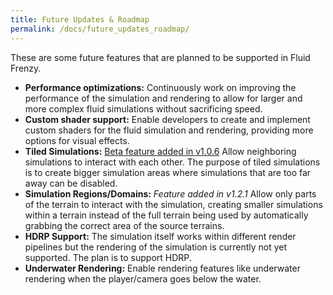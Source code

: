```yaml
---
title: Future Updates & Roadmap
permalink: /docs/future_updates_roadmap/
---
```



These are some future features that are planned to be supported in Fluid Frenzy.

- **Performance optimizations:** Continuously work on improving the performance of the simulation and rendering to allow for larger and more complex fluid simulations without sacrificing speed.
- **Custom shader support:** Enable developers to create and implement custom shaders for the fluid simulation and rendering, providing more options for visual effects.
- **Tiled Simulations:** [Beta feature added in v1.0.6](#8-tiled-simulations-beta) Allow neighboring simulations to interact with each other. The purpose of tiled simulations is to create bigger simulation areas where simulations that are too far away can be disabled. 
- **Simulation Regions/Domains:** *Feature added in v1.2.1*
Allow only parts of the terrain to interact with the simulation, creating smaller simulations within a terrain instead of the full terrain being used by automatically grabbing the correct area of the source terrains.
- **HDRP Support:** The simulation itself works within different render pipelines but the rendering of the simulation is currently not yet supported. The plan is to support HDRP.
- **Underwater Rendering:** Enable rendering features like underwater rendering when the player/camera goes below the water.